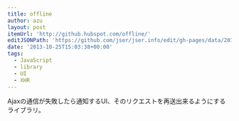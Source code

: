 ```yaml
---
title: offline
author: azu
layout: post
itemUrl: 'http://github.hubspot.com/offline/'
editJSONPath: 'https://github.com/jser/jser.info/edit/gh-pages/data/2013/10/index.json'
date: '2013-10-25T15:03:38+00:00'
tags:
  - JavaScript
  - library
  - UI
  - XHR
---
```

Ajaxの通信が失敗したら通知するUI、そのリクエストを再送出来るようにするライブラリ。
